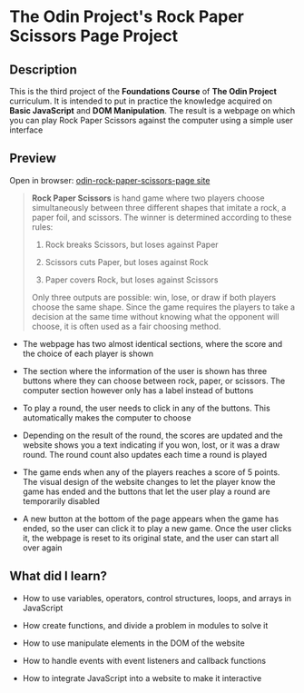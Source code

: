 # The Odin Project's Rock Paper Scissors Page Project

## Description

This is the third project of the **Foundations Course** of **The Odin Project** curriculum. It is intended to put in practice the knowledge acquired on **Basic JavaScript** and **DOM Manipulation**. The result is a webpage on which you can play Rock Paper Scissors against the computer using a simple user interface

## Preview

Open in browser: [odin-rock-paper-scissors-page site](https://enriquejjoaquinh.github.io/odin-rock-paper-scissors/)

> **Rock Paper Scissors** is hand game where two players choose simultaneously between three different shapes that imitate a rock, a paper foil, and scissors. The winner is determined according to these rules:
>
> 1. Rock breaks Scissors, but loses against Paper
>
> 2. Scissors cuts Paper, but loses against Rock
>
> 3. Paper covers Rock, but loses against Scissors
>
> Only three outputs are possible: win, lose, or draw if both players choose the same shape. Since the game requires the players to take a decision at the same time without knowing what the opponent will choose, it is often used as a fair choosing method.

- The webpage has two almost identical sections, where the score and the choice of each player is shown

- The section where the information of the user is shown has three buttons where they can choose between rock, paper, or scissors. The computer section however only has a label instead of buttons

- To play a round, the user needs to click in any of the buttons. This automatically makes the computer to choose

- Depending on the result of the round, the scores are updated and the website shows you a text indicating if you won, lost, or it was a draw round. The round count also updates each time a round is played

- The game ends when any of the players reaches a score of 5 points. The visual design of the website changes to let the player know the game has ended and the buttons that let the user play a round are temporarily disabled

- A new button at the bottom of the page appears when the game has ended, so the user can click it to play a new game. Once the user clicks it, the webpage is reset to its original state, and the user can start all over again

## What did I learn?

- How to use variables, operators, control structures, loops, and arrays in JavaScript

- How create functions, and divide a problem in modules to solve it

- How to use manipulate elements in the DOM of the website

- How to handle events with event listeners and callback functions

- How to integrate JavaScript into a website to make it interactive

